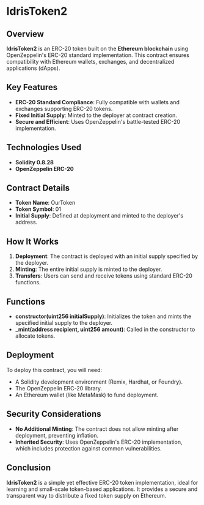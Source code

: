 # IdrisToken2

## Overview
**IdrisToken2** is an ERC-20 token built on the **Ethereum blockchain** using OpenZeppelin's ERC-20 standard implementation. This contract ensures compatibility with Ethereum wallets, exchanges, and decentralized applications (dApps).

## Key Features
- **ERC-20 Standard Compliance**: Fully compatible with wallets and exchanges supporting ERC-20 tokens.
- **Fixed Initial Supply**: Minted to the deployer at contract creation.
- **Secure and Efficient**: Uses OpenZeppelin's battle-tested ERC-20 implementation.

## Technologies Used
- **Solidity 0.8.28**
- **OpenZeppelin ERC-20**

## Contract Details
- **Token Name**: OurToken
- **Token Symbol**: 01
- **Initial Supply**: Defined at deployment and minted to the deployer's address.

## How It Works
1. **Deployment**: The contract is deployed with an initial supply specified by the deployer.
2. **Minting**: The entire initial supply is minted to the deployer.
3. **Transfers**: Users can send and receive tokens using standard ERC-20 functions.

## Functions
- **constructor(uint256 initialSupply)**: Initializes the token and mints the specified initial supply to the deployer.
- **_mint(address recipient, uint256 amount)**: Called in the constructor to allocate tokens.

## Deployment
To deploy this contract, you will need:
- A Solidity development environment (Remix, Hardhat, or Foundry).
- The OpenZeppelin ERC-20 library.
- An Ethereum wallet (like MetaMask) to fund deployment.

## Security Considerations
- **No Additional Minting**: The contract does not allow minting after deployment, preventing inflation.
- **Inherited Security**: Uses OpenZeppelin's ERC-20 implementation, which includes protection against common vulnerabilities.

## Conclusion
**IdrisToken2** is a simple yet effective ERC-20 token implementation, ideal for learning and small-scale token-based applications. It provides a secure and transparent way to distribute a fixed token supply on Ethereum.

